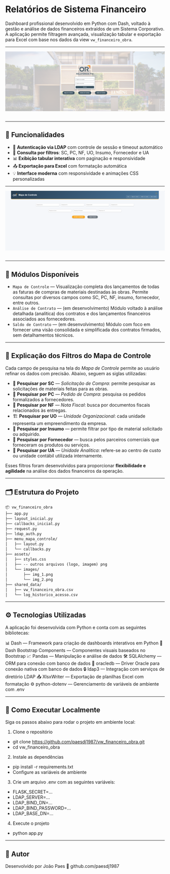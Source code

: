 # Relatórios de Sistema Financeiro

Dashboard profissional desenvolvido em Python com Dash, voltado à gestão e análise de dados financeiros extraídos de um Sistema Corporativo. A aplicação permite filtragem avançada, visualização tabular e exportação para Excel com base nos dados da view `vw_financeiro_obra`.

---

<img src="assets/images/img_1.png" alt="Tela de Login" style="max-width: 100%; margin-bottom: 15px;"/>

---

## 🔧 Funcionalidades

- 🔐 **Autenticação via LDAP** com controle de sessão e timeout automático  
- 📄 **Consulta por filtros**: SC, PC, NF, UO, Insumo, Fornecedor e UA  
- 📊 **Exibição tabular interativa** com paginação e responsividade  
- 📤 **Exportação para Excel** com formatação automática  
- 💡 **Interface moderna** com responsividade e animações CSS personalizadas  

---

<img src="assets/images/img_2.png" alt="Tela do Mapa de Controle" style="max-width: 100%; margin-bottom: 15px;"/>

---

## 🧠 Módulos Disponíveis

- `Mapa de Controle` — Visualização completa dos lançamentos de todas as faturas de compras de materiais destinadas às obras. Permite consultas por diversos campos como SC, PC, NF, insumo, fornecedor, entre outros.
- `Análise de Contrato` — (em desenvolvimento) Módulo voltado à análise detalhada (analítica) dos contratos e dos lançamentos financeiros associados aos fornecedores.
- `Saldo de Contrato` — (em desenvolvimento) Módulo com foco em fornecer uma visão consolidada e simplificada dos contratos firmados, sem detalhamentos técnicos.

---

## 📌 Explicação dos Filtros do Mapa de Controle

Cada campo de pesquisa na tela do *Mapa de Controle* permite ao usuário refinar os dados com precisão. Abaixo, seguem as siglas utilizadas:

- 🔎 **Pesquisar por SC** — *Solicitação de Compra*: permite pesquisar as solicitações de materiais feitas para as obras.  
- 🔎 **Pesquisar por PC** — *Pedido de Compra*: pesquisa os pedidos formalizados a fornecedores.  
- 🔎 **Pesquisar por NF** — *Nota Fiscal*: busca por documentos fiscais relacionados às entregas.  
- 🏗️ **Pesquisar por UO** — *Unidade Organizacional*: cada unidade representa um empreendimento da empresa.  
- 🧱 **Pesquisar por Insumo** — permite filtrar por tipo de material solicitado ou adquirido.  
- 🧾 **Pesquisar por Fornecedor** — busca pelos parceiros comerciais que forneceram os produtos ou serviços.  
- 💼 **Pesquisar por UA** — *Unidade Analítica*: refere-se ao centro de custo ou unidade contábil utilizada internamente.  

Esses filtros foram desenvolvidos para proporcionar **flexibilidade e agilidade** na análise dos dados financeiros da operação.

---

## 🗂️ Estrutura do Projeto

```text
📦 vw_financeiro_obra
├── app.py
├── layout_inicial.py
├── callbacks_inicial.py
├── request.py
├── ldap_auth.py
├── menu_mapa_controle/
│   ├── layout.py
│   └── callbacks.py
├── assets/
│   ├── styles.css
│   ├── -- outros arquivos (logo, imagem) png
│   └── images/
│       ├── img_1.png
│       └── img_2.png
├── shared_data/
│   ├── vw_financeiro_obra.csv
│   └── log_historico_acesso.csv
```
---

## ⚙️ Tecnologias Utilizadas
A aplicação foi desenvolvida com Python e conta com as seguintes bibliotecas:

📊 Dash — Framework para criação de dashboards interativos em Python
💠 Dash Bootstrap Components — Componentes visuais baseados no Bootstrap
📈 Pandas — Manipulação e análise de dados
🛠️ SQLAlchemy — ORM para conexão com banco de dados
🧩 oracledb — Driver Oracle para conexão nativa com banco de dados
🔒 ldap3 — Integração com serviços de diretório LDAP
📤 XlsxWriter — Exportação de planilhas Excel com formatação
⚙️ python-dotenv — Gerenciamento de variáveis de ambiente com .env

---

## 🏁 Como Executar Localmente
Siga os passos abaixo para rodar o projeto em ambiente local:

1. Clone o repositório

- git clone https://github.com/paesdj1987/vw_financeiro_obra.git
- cd vw_financeiro_obra

2. Instale as dependências

- pip install -r requirements.txt
- Configure as variáveis de ambiente

3. Crie um arquivo .env com as seguintes variáveis:

- FLASK_SECRET=...
- LDAP_SERVER=...
- LDAP_BIND_DN=...
- LDAP_BIND_PASSWORD=...
- LDAP_BASE_DN=...

4. Execute o projeto

- python app.py

---

## 👤 Autor
Desenvolvido por João Paes
🔗 github.com/paesdj1987